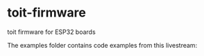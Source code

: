 # toit-firmware
toit firmware for ESP32 boards

The examples folder contains code examples from this livestream: